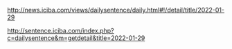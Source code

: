

http://news.iciba.com/views/dailysentence/daily.html#!/detail/title/2022-01-29

http://sentence.iciba.com/index.php?c=dailysentence&m=getdetail&title=2022-01-29


